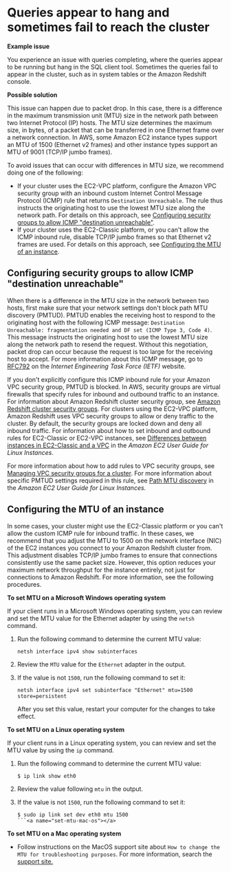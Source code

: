 # Queries appear to hang and sometimes fail to reach the cluster<a name="connecting-drop-issues"></a>

**Example issue**

You experience an issue with queries completing, where the queries appear to be running but hang in the SQL client tool\. Sometimes the queries fail to appear in the cluster, such as in system tables or the Amazon Redshift console\. 

**Possible solution**

 This issue can happen due to packet drop\. In this case, there is a difference in the maximum transmission unit \(MTU\) size in the network path between two Internet Protocol \(IP\) hosts\. The MTU size determines the maximum size, in bytes, of a packet that can be transferred in one Ethernet frame over a network connection\. In AWS, some Amazon EC2 instance types support an MTU of 1500 \(Ethernet v2 frames\) and other instance types support an MTU of 9001 \(TCP/IP jumbo frames\)\. 

 To avoid issues that can occur with differences in MTU size, we recommend doing one of the following: 
+ If your cluster uses the EC2\-VPC platform, configure the Amazon VPC security group with an inbound custom Internet Control Message Protocol \(ICMP\) rule that returns `Destination Unreachable`\. The rule thus instructs the originating host to use the lowest MTU size along the network path\. For details on this approach, see [Configuring security groups to allow ICMP "destination unreachable"](#configure-custom-icmp)\. 
+ If your cluster uses the EC2\-Classic platform, or you can't allow the ICMP inbound rule, disable TCP/IP jumbo frames so that Ethernet v2 frames are used\. For details on this approach, see [Configuring the MTU of an instance](#set-mtu)\.

## Configuring security groups to allow ICMP "destination unreachable"<a name="configure-custom-icmp"></a>

 When there is a difference in the MTU size in the network between two hosts, first make sure that your network settings don't block path MTU discovery \(PMTUD\)\. PMTUD enables the receiving host to respond to the originating host with the following ICMP message: `Destination Unreachable: fragmentation needed and DF set (ICMP Type 3, Code 4)`\. This message instructs the originating host to use the lowest MTU size along the network path to resend the request\. Without this negotiation, packet drop can occur because the request is too large for the receiving host to accept\. For more information about this ICMP message, go to [RFC792](http://tools.ietf.org/html/rfc792) on the *Internet Engineering Task Force \(IETF\)* website\. 

 If you don't explicitly configure this ICMP inbound rule for your Amazon VPC security group, PMTUD is blocked\. In AWS, security groups are virtual firewalls that specify rules for inbound and outbound traffic to an instance\. For information about Amazon Redshift cluster security group, see [Amazon Redshift cluster security groups](working-with-security-groups.md)\. For clusters using the EC2\-VPC platform, Amazon Redshift uses VPC security groups to allow or deny traffic to the cluster\. By default, the security groups are locked down and deny all inbound traffic\. For information about how to set inbound and outbound rules for EC2\-Classic or EC2\-VPC instances, see [Differences between instances in EC2\-Classic and a VPC](https://docs.aws.amazon.com/AWSEC2/latest/UserGuide/ec2-classic-platform.html#ec2_classic_platform) in the *Amazon EC2 User Guide for Linux Instances*\.

 For more information about how to add rules to VPC security groups, see [Managing VPC security groups for a cluster](managing-vpc-security-groups.md)\. For more information about specific PMTUD settings required in this rule, see [Path MTU discovery](https://docs.aws.amazon.com/AWSEC2/latest/UserGuide/network_mtu.html#path_mtu_discovery) in the *Amazon EC2 User Guide for Linux Instances\.* 

## Configuring the MTU of an instance<a name="set-mtu"></a>

In some cases, your cluster might use the EC2\-Classic platform or you can't allow the custom ICMP rule for inbound traffic\. In these cases, we recommend that you adjust the MTU to 1500 on the network interface \(NIC\) of the EC2 instances you connect to your Amazon Redshift cluster from\. This adjustment disables TCP/IP jumbo frames to ensure that connections consistently use the same packet size\. However, this option reduces your maximum network throughput for the instance entirely, not just for connections to Amazon Redshift\. For more information, see the following procedures\. <a name="set-mtu-win-os"></a>

**To set MTU on a Microsoft Windows operating system**

If your client runs in a Microsoft Windows operating system, you can review and set the MTU value for the Ethernet adapter by using the `netsh` command\. 

1. Run the following command to determine the current MTU value: 

   ```
   netsh interface ipv4 show subinterfaces
   ```

1.  Review the `MTU` value for the `Ethernet` adapter in the output\. 

1. If the value is not `1500`, run the following command to set it: 

   ```
   netsh interface ipv4 set subinterface "Ethernet" mtu=1500 store=persistent
   ```

   After you set this value, restart your computer for the changes to take effect\.<a name="set-mtu-linux-os"></a>

**To set MTU on a Linux operating system**

 If your client runs in a Linux operating system, you can review and set the MTU value by using the `ip` command\. 

1. Run the following command to determine the current MTU value: 

   ```
   $ ip link show eth0
   ```

1. Review the value following `mtu` in the output\. 

1. If the value is not `1500`, run the following command to set it: 

   ```
   $ sudo ip link set dev eth0 mtu 1500
   ```<a name="set-mtu-mac-os"></a>

**To set MTU on a Mac operating system**
+ Follow instructions on the MacOS support site about `How to change the MTU for troubleshooting purposes`\. For more information, search the [support site\. ](https://support.apple.com)  